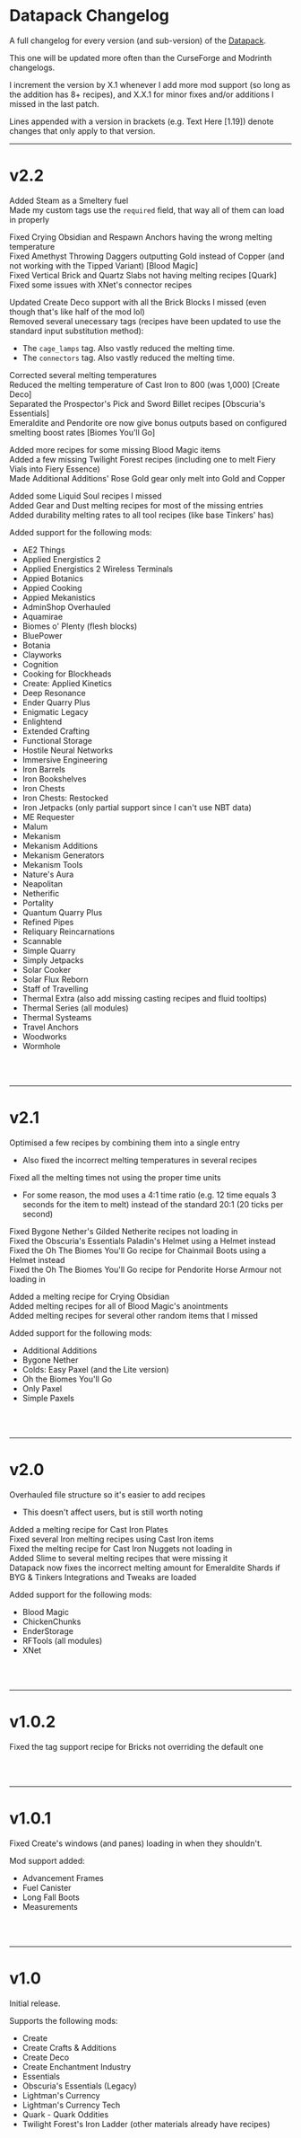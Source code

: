 # Datapack Changelog

A full changelog for every version (and sub-version) of the [Datapack](https://www.curseforge.com/minecraft/data-packs/melting-recipe-compatibility).

This one will be updated more often than the CurseForge and Modrinth changelogs.

I increment the version by X.1 whenever I add more mod support (so long as the addition has 8+ recipes), and X.X.1 for minor fixes and/or additions I missed in the last patch.

Lines appended with a version in brackets (e.g. Text Here [1.19]) denote changes that only apply to that version.

--------------------------------------------------

# v2.2

Added Steam as a Smeltery fuel<br />
Made my custom tags use the `required` field, that way all of them can load in properly

Fixed Crying Obsidian and Respawn Anchors having the wrong melting temperature<br />
Fixed Amethyst Throwing Daggers outputting Gold instead of Copper (and not working with the Tipped Variant) [Blood Magic]<br />
Fixed Vertical Brick and Quartz Slabs not having melting recipes [Quark]<br />
Fixed some issues with XNet's connector recipes

Updated Create Deco support with all the Brick Blocks I missed (even though that's like half of the mod lol)<br />
Removed several unecessary tags (recipes have been updated to use the standard input substitution method):
- The `cage_lamps` tag. Also vastly reduced the melting time.
- The `connectors` tag. Also vastly reduced the melting time.


Corrected several melting temperatures<br />
Reduced the melting temperature of Cast Iron to 800 (was 1,000) [Create Deco]<br />
Separated the Prospector's Pick and Sword Billet recipes [Obscuria's Essentials]<br />
Emeraldite and Pendorite ore now give bonus outputs based on configured smelting boost rates [Biomes You'll Go]

Added more recipes for some missing Blood Magic items<br />
Added a few missing Twilight Forest recipes (including one to melt Fiery Vials into Fiery Essence)<br />
Made Additional Additions' Rose Gold gear only melt into Gold and Copper

Added some Liquid Soul recipes I missed<br />
Added Gear and Dust melting recipes for most of the missing entries<br />
Added durability melting rates to all tool recipes (like base Tinkers' has)


Added support for the following mods:
- AE2 Things
- Applied Energistics 2
- Applied Energistics 2 Wireless Terminals
- Appied Botanics
- Appied Cooking
- Appied Mekanistics
- AdminShop Overhauled
- Aquamirae
- Biomes o' Plenty (flesh blocks)
- BluePower
- Botania
- Clayworks
- Cognition
- Cooking for Blockheads
- Create: Applied Kinetics
- Deep Resonance
- Ender Quarry Plus
- Enigmatic Legacy
- Enlightend
- Extended Crafting
- Functional Storage
- Hostile Neural Networks
- Immersive Engineering
- Iron Barrels
- Iron Bookshelves
- Iron Chests
- Iron Chests: Restocked
- Iron Jetpacks (only partial support since I can't use NBT data)
- ME Requester
- Malum
- Mekanism
- Mekanism Additions
- Mekanism Generators
- Mekanism Tools
- Nature's Aura
- Neapolitan
- Netherific
- Portality
- Quantum Quarry Plus
- Refined Pipes
- Reliquary Reincarnations
- Scannable
- Simple Quarry
- Simply Jetpacks
- Solar Cooker
- Solar Flux Reborn
- Staff of Travelling
- Thermal Extra (also add missing casting recipes and fluid tooltips)
- Thermal Series (all modules)
- Thermal Systeams
- Travel Anchors
- Woodworks
- Wormhole


<br /> <br />

--------------------------------------------------
# v2.1

Optimised a few recipes by combining them into a single entry
- Also fixed the incorrect melting temperatures in several recipes

Fixed all the melting times not using the proper time units
- For some reason, the mod uses a 4:1 time ratio (e.g. 12 time equals 3 seconds for the item to melt) instead of the standard 20:1 (20 ticks per second)

Fixed Bygone Nether's Gilded Netherite recipes not loading in<br />
Fixed the Obscuria's Essentials Paladin's Helmet using a Helmet instead<br />
Fixed the Oh The Biomes You'll Go recipe for Chainmail Boots using a Helmet instead<br />
Fixed the Oh The Biomes You'll Go recipe for Pendorite Horse Armour not loading in

Added a melting recipe for Crying Obsidian<br />
Added melting recipes for all of Blood Magic's anointments<br />
Added melting recipes for several other random items that I missed

Added support for the following mods:
- Additional Additions
- Bygone Nether
- Colds: Easy Paxel (and the Lite version)
- Oh the Biomes You'll Go
- Only Paxel
- Simple Paxels


<br /> <br />

--------------------------------------------------
# v2.0

Overhauled file structure so it's easier to add recipes
- This doesn't affect users, but is still worth noting

Added a melting recipe for Cast Iron Plates<br />
Fixed several Iron melting recipes using Cast Iron items<br />
Fixed the melting recipe for Cast Iron Nuggets not loading in<br />
Added Slime to several melting recipes that were missing it<br />
Datapack now fixes the incorrect melting amount for Emeraldite Shards if BYG & Tinkers Integrations and Tweaks are loaded


Added support for the following mods:
- Blood Magic
- ChickenChunks
- EnderStorage
- RFTools (all modules)
- XNet


<br /> <br />

--------------------------------------------------
# v1.0.2

Fixed the tag support recipe for Bricks not overriding the default one


<br /> <br />

--------------------------------------------------
# v1.0.1

Fixed Create's windows (and panes) loading in when they shouldn't.

Mod support added:

- Advancement Frames
- Fuel Canister
- Long Fall Boots
- Measurements


<br /> <br />

--------------------------------------------------
# v1.0

Initial release.

Supports the following mods:

- Create
- Create Crafts & Additions
- Create Deco
- Create Enchantment Industry
- Essentials
- Obscuria's Essentials (Legacy)
- Lightman's Currency
- Lightman's Currency Tech
- Quark
- Quark Oddities
- Twilight Forest's Iron Ladder (other materials already have recipes)